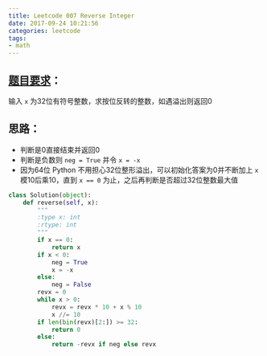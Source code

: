 ```yaml
---
title: Leetcode 007 Reverse Integer
date: 2017-09-24 10:21:56
categories: leetcode
tags: 
- math
---
```

## [题目要求][1]：
输入 `x` 为32位有符号整数，求按位反转的整数，如遇溢出则返回0

## 思路：

* 判断是0直接结束并返回0
* 判断是负数则 `neg = True` 并令 `x = -x`
* 因为64位 Python 不用担心32位整形溢出，可以初始化答案为0并不断加上 `x` 模10后乘10，直到 `x == 0` 为止，之后再判断是否超过32位整数最大值

``` python
class Solution(object):
    def reverse(self, x):
        """
        :type x: int
        :rtype: int
        """
        if x == 0:
            return x
        if x < 0:
            neg = True
            x = -x
        else:
            neg = False
        revx = 0
        while x > 0:
            revx = revx * 10 + x % 10
            x //= 10
        if len(bin(revx)[2:]) >= 32:
            return 0
        else:
            return -revx if neg else revx
```

[1]:	https://leetcode.com/problems/reverse-integer/description/ "Reverse Integer"